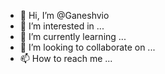 - 👋 Hi, I’m @Ganeshvio
- 👀 I’m interested in ...
- 🌱 I’m currently learning ...
- 💞️ I’m looking to collaborate on ...
- 📫 How to reach me ...

<!---
Ganeshvio/Ganeshvio is a ✨ special ✨ repository because its `README.md` (this file) appears on your GitHub profile.
You can click the Preview link to take a look at your changes.
--->
